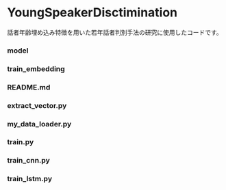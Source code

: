 # YoungSpeakerDisctimination
話者年齢埋め込み特徴を用いた若年話者判別手法の研究に使用したコードです。
### model

### train_embedding

### README.md

### extract_vector.py

### my_data_loader.py

### train.py

### train_cnn.py

### train_lstm.py
